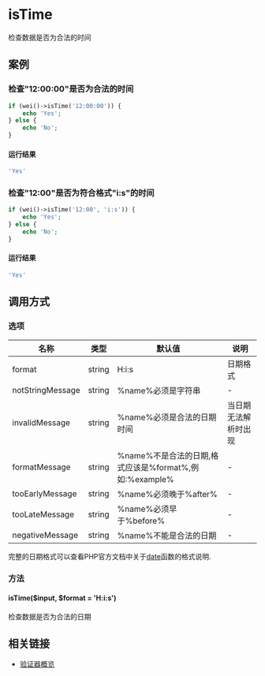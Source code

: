 isTime
======

检查数据是否为合法的时间

案例
----

### 检查"12:00:00"是否为合法的时间
```php
if (wei()->isTime('12:00:00')) {
    echo 'Yes';
} else {
    echo 'No';
}
```

#### 运行结果
```php
'Yes'
```

### 检查"12:00"是否为符合格式"i:s"的时间
```php
if (wei()->isTime('12:00', 'i:s')) {
    echo 'Yes';
} else {
    echo 'No';
}
```

#### 运行结果
```php
'Yes'
```

调用方式
--------

### 选项

| 名称              | 类型    | 默认值                                                 | 说明                 |
|-------------------|---------|--------------------------------------------------------|----------------------|
| format            | string  | H:i:s                                                  | 日期格式             |
| notStringMessage  | string  | %name%必须是字符串                                     | -                    |
| invalidMessage    | string  | %name%必须是合法的日期时间                             | 当日期无法解析时出现 |
| formatMessage     | string  | %name%不是合法的日期,格式应该是%format%,例如:%example% | -                    |
| tooEarlyMessage   | string  | %name%必须晚于%after%                                  | -                    |
| tooLateMessage    | string  | %name%必须早于%before%                                 | -                    |
| negativeMessage   | string  | %name%不能是合法的日期                                 | -                    |

完整的日期格式可以查看PHP官方文档中关于[date](http://php.net/manual/zh/function.date.php)函数的格式说明. 

### 方法

#### isTime($input, $format = 'H:i:s')
检查数据是否为合法的日期

相关链接
--------

* [验证器概览](../book/validators.md)